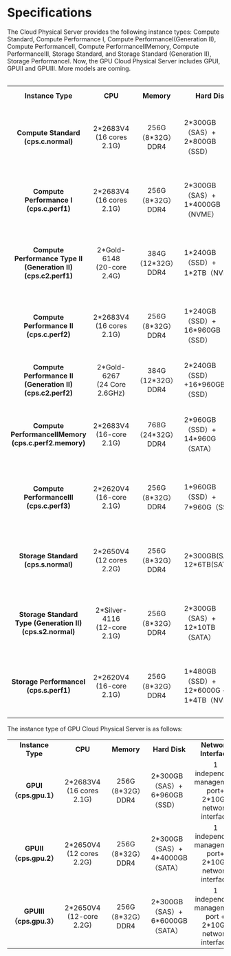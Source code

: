 # Specifications

The Cloud Physical Server provides the following instance types: Compute Standard, Compute Performance I, Compute PerformanceⅠ(Generation II), Compute PerformanceⅡ, Compute PerformanceⅡMemory, Compute PerformanceⅢ, Storage Standard, and Storage Standard (Generation II), Storage PerformanceⅠ. Now, the GPU Cloud Physical Server includes GPUⅠ, GPUⅡ and GPUⅢ. More models are coming.

<table align="center" >
<table>
    <tr>
        <td align="center"><B>Instance Type</B></td> 
        <td align="center"><B>CPU</B></td> 
		    <td align="center"><B>Memory</B></td>
		    <td align="center"><B>Hard Disk</B></td>
		    <td align="center"><B>Network Interface</B></td>
	    <td align="center"><B>Support RAID Mode</B></td>
    </tr>
    <tr>   
        <td align="center"><B>Compute Standard <br/> (cps.c.normal)<B></td>
		    <td align="center">2*2683V4<br/> (16 cores 2.1G)</td>
		    <td align="center">256G（8*32G）DDR4</td>
		    <td >2*300GB（SAS）+<br/>2*800GB（SSD）</td>
		    <td align="center">1 independent management port+<br/>2*10GE network interface</td>
		<td align="center">NO RAID/RAID0/RAID1</td>
    </tr>
	  <tr>   
        <td align="center"><B>Compute Performance Ⅰ <br/> (cps.c.perf1)<B></td>
		    <td align="center">2*2683V4<br/> (16 cores 2.1G)</td>
		    <td align="center">256G（8*32G）DDR4</td>
		    <td >2*300GB（SAS）+<br/>1*4000GB（NVME）</td>
		    <td align="center">1 independent management port+<br/>2*10GE network interface</td>
		<td align="center">NO RAID</td>
    </tr>
    <tr>   
        <td align="center"><B>Compute Performance Type Ⅱ (Generation II)<br/>(cps.c2.perf1)<B></td>
		    <td align="center">2*Gold-6148<br/>(20-core 2.4G)</td>
		    <td align="center">384G（12*32G）DDR4</td>
		    <td >1*240GB（SSD）+<br/>1*2TB（NVME）</td>
		    <td align="center">1 independent management port + <br/>2*10GE network interfaces</td>
		<td align="center">NO RAID</td>
    </tr>
    <tr>   
        <td align="center"><B>Compute Performance Ⅱ <br/> (cps.c.perf2)<B></td>
		    <td align="center">2*2683V4<br/> (16 cores 2.1G)</td>
		    <td align="center">256G（8*32G）DDR4</td>
		    <td >1*240GB（SSD）+<br/>16*960GB（SSD）</td>
		    <td align="center">1 independent management port+<br/>2*10GE network interface</td>
		<td align="center">NO RAID/RAID0/RAID1/RAID10</td>
    </tr>
    <tr>   
        <td align="center"><B>Compute Performance Ⅱ (Generation II)<br/>(cps.c2.perf2)<B></td>
		    <td align="center">2*Gold-6267<br/>(24 Core 2.6GHz)</td>
		    <td align="center">384G（12*32G）DDR4</td>
		    <td >2*240GB（SSD）+16*960GB（SSD）</td>
		    <td align="center">1 Piece of Independent Management Port+<br/>2*10GE ENI</td>
		<td align="center">NO RAID/RAID0/RAID1/RAID10</td>
    </tr>
    <tr>   
        <td align="center"><B>Compute PerformanceⅡMemory<br/>(cps.c.perf2.memory)<B></td>
		    <td align="center">2*2683V4<br/> (16-core 2.1G)</td>
		    <td align="center">768G（24*32G）DDR4</td>
		    <td >2*960GB（SSD）+<br/>14*960G（SATA）</td>
		    <td align="center">1 independent management port + <br/>2*10GE network interfaces</td>
		<td align="center">RAID10</td>
    </tr>
    <tr>   
        <td align="center"><B>Compute PerformanceⅢ<br/>(cps.c.perf3)<B></td>
		    <td align="center">2*2620V4<br/>(16-core 2.1G)</td>
		    <td align="center">256G（8*32G）DDR4</td>
		    <td >1*960GB（SSD）+<br/>7*960G（SSD）</td>
		    <td align="center">1 independent management port + <br/>2*10GE network interfaces</td>
		<td align="center">RAID5+1hotspare</td>
    </tr>
    <tr>   
        <td align="center"><B>Storage Standard <br/> (cps.s.normal)<B></td>
		    <td align="center">2*2650V4<br/> (12 cores 2.2G)</td>
		    <td align="center">256G（8*32G）DDR4</td>
		    <td >2*300GB(SAS)+<br/>12*6TB(SATA)</td>
		    <td align="center">1 independent management port+<br/>2*10GE network interface</td>
		<td align="center">NO RAID</td>
    </tr>
    <tr>   
        <td align="center"><B>Storage Standard Type (Generation II)<br/>(cps.s2.normal)<B></td>
		    <td align="center">2*Silver-4116<br/>(12-core 2.1G)</td>
		    <td align="center">256G（8*32G）DDR4</td>
		    <td >2*300GB（SAS）+<br/>12*10TB（SATA）</td>
		    <td align="center">1 independent management port +<br/>2*10GE network interface</td>
		<td align="center">NO RAID/RAID0/RAID1/RAID10</td>
    </tr>
    <tr>   
        <td align="center"><B>Storage PerformanceⅠ<br/>(cps.s.perf1)<B></td>
		    <td align="center">2*2620V4<br/>(16-core 2.1G)</td>
		    <td align="center">256G（8*32G）DDR4</td>
		    <td >1*480GB（SSD）+<br/>12*6000G +<br/>1*4TB（NVME）</td>
		    <td align="center">1 independent management port +<br/>2*10GE network interface</td>
		<td align="center">RAID 5+1hotspare + NO RAID</td>
    </tr>
</table>

The instance type of GPU Cloud Physical Server is as follows:

<table>
    <tr>
        <td align="center"><B>Instance Type</B></td> 
        <td align="center"><B>CPU</B></td> 
		    <td align="center"><B>Memory</B></td>
		    <td align="center"><B>Hard Disk</B></td>
		    <td align="center"><B>Network Interface</B></td>
	    	<td align="center" ><B>GPU</B></td>
	    <td align="center"><B>Support RAID Mode</B></td>
    </tr>
    <tr>   
        <td align="center"><B>GPUⅠ<br/>（cps.gpu.1）<B></td>
		    <td align="center">2*2683V4<br/> (16 cores 2.1G)</td>
		    <td align="center">256G（8*32G）DDR4</td>
		    <td >2*300GB（SAS）+<br/>6*960GB（SSD）</td>
		    <td align="center">1 independent management port+<br/>2*10GE network interface</td>
		<td align="center">NVIDIA P40*4</td>
		<td align="center">NO RAID/RAID0/RAID10</td>
    </tr>
    <tr>   
        <td align="center"><B>GPUⅡ<br/>（cps.gpu.2）<B></td>
		    <td align="center">2*2650V4<br/> (12 cores 2.2G)</td>
		    <td align="center">256G（8*32G）DDR4</td>
		    <td >2*300GB（SAS）+<br/>4*4000GB（SATA）</td>
		    <td align="center">1 independent management port+<br/>2*10GE network interface</td>
		<td align="center">NVIDIA P40*4</td>
		<td align="center">NO RAID/RAID0/RAID10</td>
    </tr>
    <tr>   
        <td align="center"><B>GPUⅢ<br/>（cps.gpu.3）<B></td>
		    <td align="center">2*2650V4<br/>(12-core 2.2G)</td>
		    <td align="center">256G（8*32G）DDR4</td>
		    <td >2*300GB（SAS）+<br/>6*6000GB（SATA）</td>
		    <td align="center">1 independent management port +<br/>2*10GE network interface</td>
		<td align="center">NVIDIA V100*4</td>
		<td align="center">NO RAID/RAID0/RAID10</td>
    </tr>
</table>

